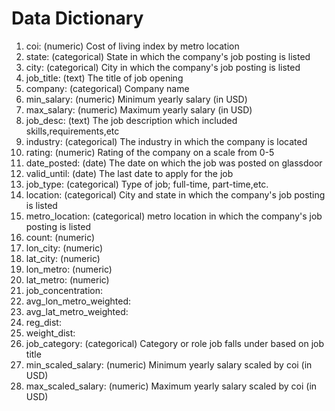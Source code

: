 # Data Dictionary

1. coi: (numeric) Cost of living index by metro location
2. state: (categorical) State in which the company's job posting is listed
3. city: (categorical) City in which the company's job posting is listed
4. job_title: (text) The title of job opening
5. company: (categorical) Company name
6. min_salary: (numeric) Minimum yearly salary (in USD)
7. max_salary: (numeric) Maximum yearly salary (in USD)
8. job_desc: (text) The job description which included skills,requirements,etc
9. industry: (categorical) The industry in which the company is located
10. rating: (numeric) Rating of the company on a scale from 0-5
11. date_posted: (date) The date on which the job was posted on glassdoor
12. valid_until: (date) The last date to apply for the job
13. job_type: (categorical) Type of job; full-time, part-time,etc.
14. location: (categorical) City and state in which the company's job posting is listed
15. metro_location: (categorical) metro location in which the company's job posting is listed
16. count: (numeric)
17. lon_city: (numeric)
18. lat_city: (numeric)
19. lon_metro: (numeric)
20. lat_metro: (numeric)
21. job_concentration:
22. avg_lon_metro_weighted:
23. avg_lat_metro_weighted:
24. reg_dist:
25. weight_dist:
26. job_category: (categorical) Category or role job falls under based on job title
27. min_scaled_salary: (numeric) Minimum yearly salary scaled by coi (in USD)
28. max_scaled_salary: (numeric) Maximum yearly salary scaled by coi (in USD)
